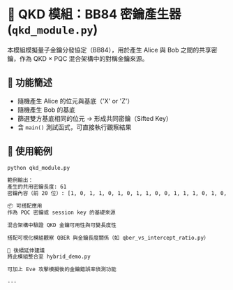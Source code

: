 # 🔐 QKD 模組：BB84 密鑰產生器 (`qkd_module.py`)

本模組模擬量子金鑰分發協定（BB84），用於產生 Alice 與 Bob 之間的共享密鑰，作為 QKD × PQC 混合架構中的對稱金鑰來源。

## 📄 功能簡述
- 隨機產生 Alice 的位元與基底（'X' or 'Z'）
- 隨機產生 Bob 的基底
- 篩選雙方基底相同的位元 → 形成共同密鑰（Sifted Key）
- 含 `main()` 測試函式，可直接執行觀察結果

## 🧪 使用範例
```bash
python qkd_module.py

範例輸出：
產生的共用密鑰長度: 61
密鑰內容（前 20 位）: [1, 0, 1, 1, 0, 1, 0, 1, 1, 0, 0, 1, 1, 1, 0, 1, 0, 0, 1, 1]

📦 可搭配應用
作為 PQC 密鑰或 session key 的基礎來源

混合架構中驗證 QKD 金鑰可用性與可變長度性

搭配可視化模組觀察 QBER 與金鑰長度關係（如 qber_vs_intercept_ratio.py）

🔧 後續延伸建議
將此模組整合至 hybrid_demo.py

可加上 Eve 攻擊模擬後的金鑰錯誤率偵測功能

---
